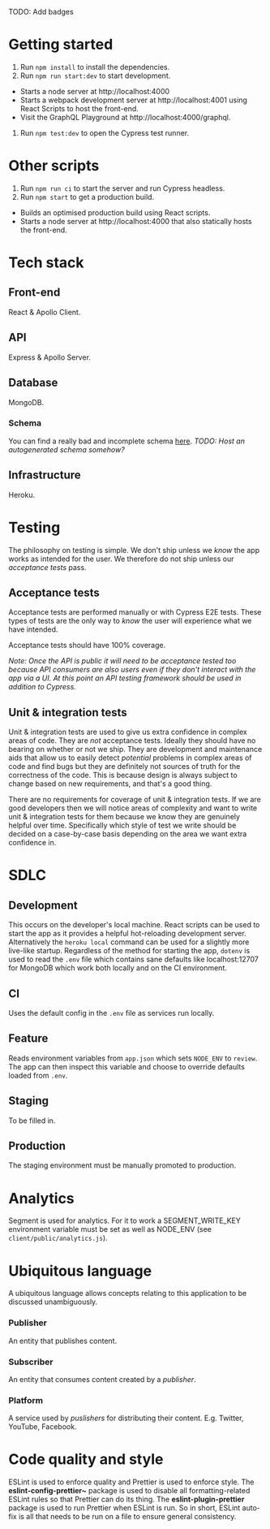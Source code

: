 TODO: Add badges

# Getting started

1. Run `npm install` to install the dependencies.
1. Run `npm run start:dev` to start development.

- Starts a node server at http://localhost:4000
- Starts a webpack development server at http://localhost:4001 using React Scripts to host the front-end.
- Visit the GraphQL Playground at http://localhost:4000/graphql.

1. Run `npm test:dev` to open the Cypress test runner.

# Other scripts

1. Run `npm run ci` to start the server and run Cypress headless.
1. Run `npm start` to get a production build.

- Builds an optimised production build using React scripts.
- Starts a node server at http://localhost:4000 that also statically hosts the front-end.

# Tech stack

## Front-end

React & Apollo Client.

## API

Express & Apollo Server.

## Database

MongoDB.

### Schema

You can find a really bad and incomplete schema [here](https://mongo.tools/ed/project/5c27e6b7883bc061baacb0e7).
_TODO: Host an autogenerated schema somehow?_

## Infrastructure
Heroku.

# Testing

The philosophy on testing is simple. We don't ship unless we _know_ the app works as intended for the user.
We therefore do not ship unless our _acceptance tests_ pass.

## Acceptance tests

Acceptance tests are performed manually or with Cypress E2E tests.
These types of tests are the only way to _know_ the user will experience what we have intended.

Acceptance tests should have 100% coverage.

_Note: Once the API is public it will need to be acceptance tested too because API consumers are also users even if they don't interact with the app via a UI. At this point an API testing framework should be used in addition to Cypress._

## Unit & integration tests

Unit & integration tests are used to give us extra confidence in complex areas of code. They are _not_ acceptance tests. Ideally they should have no bearing on whether or not we ship.
They are development and maintenance aids that allow us to easily detect _potential_ problems in complex areas of code and find bugs but they are definitely not sources of truth for the correctness of the code. This is because design is always subject to change based on new requirements, and that's a good thing.

There are no requirements for coverage of unit & integration tests. If we are good developers then we will notice areas of complexity and want to write unit & integration tests for them because we know they are genuinely helpful over time. Specifically which style of test we write should be decided on a case-by-case basis depending on the area we want extra confidence in.

# SDLC

## Development

This occurs on the developer's local machine.
React scripts can be used to start the app as it provides a helpful hot-reloading development server.
Alternatively the `heroku local` command can be used for a slightly more live-like startup.
Regardless of the method for starting the app, `dotenv` is used to read the `.env` file which contains sane defaults like localhost:12707 for MongoDB which work both locally and on the CI environment.

## CI

Uses the default config in the `.env` file as services run locally.

## Feature

Reads environment variables from `app.json` which sets `NODE_ENV` to `review`.
The app can then inspect this variable and choose to override defaults loaded from `.env`.

## Staging

To be filled in.

## Production

The staging environment must be manually promoted to production.

# Analytics
Segment is used for analytics. For it to work a SEGMENT_WRITE_KEY environment variable must be set as well as NODE_ENV (see `client/public/analytics.js`).

# Ubiquitous language

A ubiquitous language allows concepts relating to this application to be discussed unambiguously.

### Publisher

An entity that publishes content.

### Subscriber

An entity that consumes content created by a _publisher_.

### Platform

A service used by _puslishers_ for distributing their content.
E.g. Twitter, YouTube, Facebook.

# Code quality and style
ESLint is used to enforce quality and Prettier is used to enforce style.
The **eslint-config-prettier~** package is used to disable all formatting-related ESLint rules so that Prettier can do its thing.
The **eslint-plugin-prettier** package is used to run Prettier when ESLint is run.
So in short, ESLint auto-fix is all that needs to be run on a file to ensure general consistency.